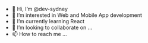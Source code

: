 - 👋 Hi, I’m @dev-sydney
- 👀 I’m interested in Web and Mobile App development
- 🌱 I’m currently learning React
- 💞️ I’m looking to collaborate on ...
- 📫 How to reach me ...

<!---
dev-sydney/dev-sydney is a ✨ special ✨ repository because its `README.md` (this file) appears on your GitHub profile.
You can click the Preview link to take a look at your changes.
--->
